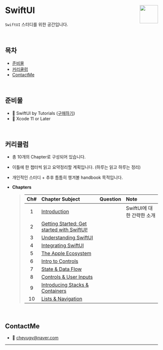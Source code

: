
# SwiftUI <img src = "https://user-images.githubusercontent.com/12539719/73930431-d41e7f80-4919-11ea-822e-25f3c1f34a64.png" width = 60  align = right> 

 `SwiftUI` 스터디를 위한 공간입니다.

<BR>

## 목차
* [준비물](https://github.com/Kiboom/SwiftUI#%EC%A4%80%EB%B9%84%EB%AC%BC)
* [커리큘럼](https://github.com/Kiboom/SwiftUI#%EC%BB%A4%EB%A6%AC%ED%81%98%EB%9F%BC)
* [ContactMe](https://github.com/Kiboom/SwiftUI#ContactMe)

<BR>
	
## 준비물
* 📕 SwiftUI by Tutorials ([구매하기](https://store.raywenderlich.com/products/swiftui-by-tutorials))
* 🔨 Xcode 11 or Later

<BR>
	
## 커리큘럼
* 총 10개의 Chapter로 구성되어 있습니다.
* 이틀에 한 챕터씩 읽고 요약정리할 계획입니다. (하루는 읽고 하루는 정리)
* 개인적인 스터디 + 추후 틈틈히 챙겨볼 handbook 목적입니다.

* **Chapters**
	> | Ch# | Chapter Subject | Question | Note | 
	> |:---:| :--- | :--- | :--- |
	> |1|[Introduction](https://github.com/Kiboom/SwiftUI/blob/master/Chapter01:%20Introduction/Chapter01:%20Introduction.md) | | SwiftUI에 대한 간략한 소개 |
	> |2|[Getting Started: Get started with SwiftUI!]() | | |
	> |3|[Understanding SwiftUI]() | | |
	> |4|[Integrating SwiftUI]() | | |
	> |5|[The Apple Ecosystem]() | | |
	> |6|[Intro to Controls]() | | |
	> |7|[State & Data Flow]() | | |
	> |8|[Controls & User Inputs]() | | |
	> |9|[Introducing Stacks & Containers]() | | |
	> |10|[Lists & Navigation]() | | |

<BR>
	
## ContactMe
* 📧 cheyugy@naver.com

***

